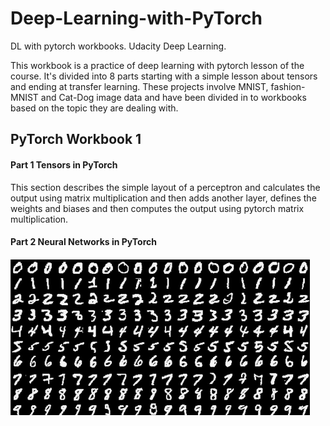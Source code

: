 # Deep-Learning-with-PyTorch
DL with pytorch workbooks. Udacity Deep Learning.

This workbook is a practice of deep learning with pytorch lesson of the course. It's divided into 8 parts starting with a simple lesson about tensors and ending at transfer learning. These projects involve MNIST, fashion-MNIST and Cat-Dog image data and have been divided in to workbooks based on the topic they are dealing with. 

## PyTorch Workbook 1

#### Part 1 Tensors in PyTorch

This section describes the simple layout of a perceptron and calculates the output using matrix multiplication and then adds another layer, defines the weights and biases and then computes the output using pytorch matrix multiplication.

#### Part 2 Neural Networks in PyTorch

![mnist](https://github.com/shahzina/Deep-Learning-with-Pytorch/blob/master/assets/mnist.png)⁩
